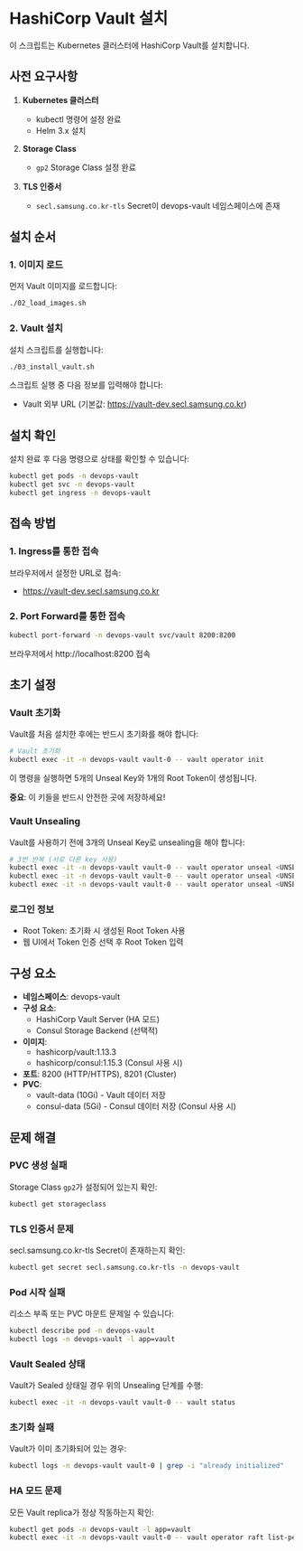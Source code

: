 # HashiCorp Vault 설치

이 스크립트는 Kubernetes 클러스터에 HashiCorp Vault를 설치합니다.

## 사전 요구사항

1. **Kubernetes 클러스터**
   - kubectl 명령어 설정 완료
   - Helm 3.x 설치

2. **Storage Class**
   - `gp2` Storage Class 설정 완료

3. **TLS 인증서**
   - `secl.samsung.co.kr-tls` Secret이 devops-vault 네임스페이스에 존재

## 설치 순서

### 1. 이미지 로드

먼저 Vault 이미지를 로드합니다:

```bash
./02_load_images.sh
```

### 2. Vault 설치

설치 스크립트를 실행합니다:

```bash
./03_install_vault.sh
```

스크립트 실행 중 다음 정보를 입력해야 합니다:
- Vault 외부 URL (기본값: https://vault-dev.secl.samsung.co.kr)

## 설치 확인

설치 완료 후 다음 명령으로 상태를 확인할 수 있습니다:

```bash
kubectl get pods -n devops-vault
kubectl get svc -n devops-vault
kubectl get ingress -n devops-vault
```

## 접속 방법

### 1. Ingress를 통한 접속

브라우저에서 설정한 URL로 접속:
- https://vault-dev.secl.samsung.co.kr

### 2. Port Forward를 통한 접속

```bash
kubectl port-forward -n devops-vault svc/vault 8200:8200
```
브라우저에서 http://localhost:8200 접속

## 초기 설정

### Vault 초기화

Vault를 처음 설치한 후에는 반드시 초기화를 해야 합니다:

```bash
# Vault 초기화
kubectl exec -it -n devops-vault vault-0 -- vault operator init
```

이 명령을 실행하면 5개의 Unseal Key와 1개의 Root Token이 생성됩니다.

**중요**: 이 키들을 반드시 안전한 곳에 저장하세요!

### Vault Unsealing

Vault를 사용하기 전에 3개의 Unseal Key로 unsealing을 해야 합니다:

```bash
# 3번 반복 (서로 다른 key 사용)
kubectl exec -it -n devops-vault vault-0 -- vault operator unseal <UNSEAL_KEY_1>
kubectl exec -it -n devops-vault vault-0 -- vault operator unseal <UNSEAL_KEY_2>
kubectl exec -it -n devops-vault vault-0 -- vault operator unseal <UNSEAL_KEY_3>
```

### 로그인 정보
- Root Token: 초기화 시 생성된 Root Token 사용
- 웹 UI에서 Token 인증 선택 후 Root Token 입력

## 구성 요소

- **네임스페이스**: devops-vault
- **구성 요소**:
  - HashiCorp Vault Server (HA 모드)
  - Consul Storage Backend (선택적)
- **이미지**:
  - hashicorp/vault:1.13.3
  - hashicorp/consul:1.15.3 (Consul 사용 시)
- **포트**: 8200 (HTTP/HTTPS), 8201 (Cluster)
- **PVC**:
  - vault-data (10Gi) - Vault 데이터 저장
  - consul-data (5Gi) - Consul 데이터 저장 (Consul 사용 시)

## 문제 해결

### PVC 생성 실패
Storage Class `gp2`가 설정되어 있는지 확인:
```bash
kubectl get storageclass
```

### TLS 인증서 문제
secl.samsung.co.kr-tls Secret이 존재하는지 확인:
```bash
kubectl get secret secl.samsung.co.kr-tls -n devops-vault
```

### Pod 시작 실패
리소스 부족 또는 PVC 마운트 문제일 수 있습니다:
```bash
kubectl describe pod -n devops-vault
kubectl logs -n devops-vault -l app=vault
```

### Vault Sealed 상태
Vault가 Sealed 상태일 경우 위의 Unsealing 단계를 수행:
```bash
kubectl exec -it -n devops-vault vault-0 -- vault status
```

### 초기화 실패
Vault가 이미 초기화되어 있는 경우:
```bash
kubectl logs -n devops-vault vault-0 | grep -i "already initialized"
```

### HA 모드 문제
모든 Vault replica가 정상 작동하는지 확인:
```bash
kubectl get pods -n devops-vault -l app=vault
kubectl exec -it -n devops-vault vault-0 -- vault operator raft list-peers
```